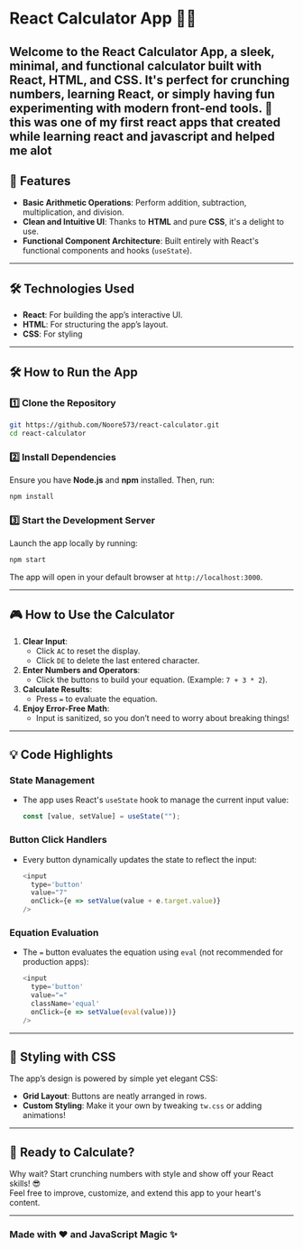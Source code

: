 # React Calculator App 🧮✨

Welcome to the **React Calculator App**, a sleek, minimal, and functional calculator built with **React**, **HTML**, and **CSS**. It's perfect for crunching numbers, learning React, or simply having fun experimenting with modern front-end tools. 🚀
this was one of my first react apps that created while learning react and javascript and helped me alot
---

## 🎉 Features

- **Basic Arithmetic Operations**: Perform addition, subtraction, multiplication, and division.
- **Clean and Intuitive UI**: Thanks to **HTML** and pure **CSS**, it's a delight to use.
- **Functional Component Architecture**: Built entirely with React's functional components and hooks (`useState`).

---

## 🛠️ Technologies Used

- **React**: For building the app’s interactive UI.
- **HTML**: For structuring the app’s layout.
- **CSS**: For styling 

---

## 🛠️ How to Run the App

### 1️⃣ Clone the Repository

```bash
git https://github.com/Noore573/react-calculator.git
cd react-calculator
```

### 2️⃣ Install Dependencies

Ensure you have **Node.js** and **npm** installed. Then, run:
```bash
npm install
```

### 3️⃣ Start the Development Server

Launch the app locally by running:
```bash
npm start
```
The app will open in your default browser at `http://localhost:3000`.

---

## 🎮 How to Use the Calculator

1. **Clear Input**:
   - Click `AC` to reset the display.
   - Click `DE` to delete the last entered character.
2. **Enter Numbers and Operators**:
   - Click the buttons to build your equation. (Example: `7 + 3 * 2`).
3. **Calculate Results**:
   - Press `=` to evaluate the equation.
4. **Enjoy Error-Free Math**:
   - Input is sanitized, so you don’t need to worry about breaking things!

---

## 💡 Code Highlights

### State Management
- The app uses React's `useState` hook to manage the current input value:
  ```javascript
  const [value, setValue] = useState("");
  ```

### Button Click Handlers
- Every button dynamically updates the state to reflect the input:
  ```javascript
  <input 
    type='button' 
    value="7" 
    onClick={e => setValue(value + e.target.value)} 
  />
  ```

### Equation Evaluation
- The `=` button evaluates the equation using `eval` (not recommended for production apps):
  ```javascript
  <input 
    type='button' 
    value="=" 
    className='equal' 
    onClick={e => setValue(eval(value))} 
  />
  ```

---

## 🌈 Styling with CSS
The app’s design is powered by simple yet elegant CSS:
- **Grid Layout**: Buttons are neatly arranged in rows.
- **Custom Styling**: Make it your own by tweaking `tw.css` or adding animations!

---

## 🚀 Ready to Calculate?

Why wait? Start crunching numbers with style and show off your React skills! 😎  
Feel free to improve, customize, and extend this app to your heart's content.

---

### Made with ❤️ and JavaScript Magic ✨